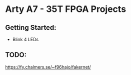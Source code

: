 # Arty A7 - 35T FPGA Projects

## Getting Started:
- Blink 4 LEDs

## TODO:
https://fy.chalmers.se/~f96hajo/fakernet/